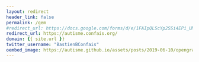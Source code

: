 ```yaml
---
layout: redirect
header_link: false
permalink: /gem
#redirect_url: https://docs.google.com/forms/d/e/1FAIpQLScYp2SSi4EPi_UMUIMo5eJBgacJJeY6n6GUkKIxHVjPGpW2Uw/viewform
redirect_url: https://autisme.confais.org/
domain: {{ site.url }}
twitter_username: "BastienBConfais"
oembed_image: https://autisme.github.io/assets/posts/2019-06-10/opengraph.jpg
---
```


